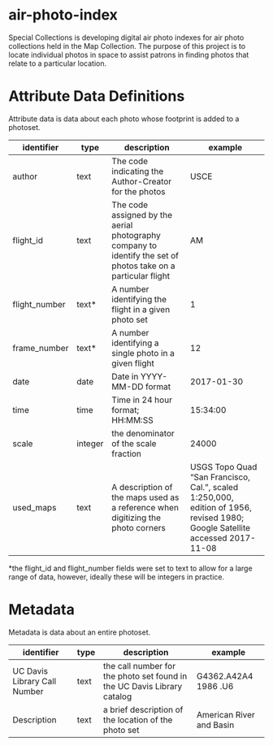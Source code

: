 # air-photo-index
Special Collections is developing digital air photo indexes for air photo collections held in the Map Collection.  The purpose of this project is to locate individual photos in space to assist patrons in finding photos that relate to a particular location.

# Attribute Data Definitions
Attribute data is data about each photo whose footprint is added to a photoset.

identifier | type | description | example
---| --- | --- | ---
author | text | The code indicating the Author-Creator for the photos | USCE
flight_id | text | The code assigned by the aerial photography company to identify the set of photos take on a particular flight | AM
flight_number | text* | A number identifying the flight in a given photo set | 1
frame_number | text* | A number identifying a single photo in a given flight | 12
date | date | Date in YYYY-MM-DD format | 2017-01-30
time | time | Time in 24 hour format; HH:MM:SS | 15:34:00
scale | integer | the denominator of the scale fraction | 24000
used_maps | text | A description of the maps used as a reference when digitizing the photo corners | USGS Topo Quad “San Francisco, Cal.”, scaled 1:250,000, edition of 1956, revised 1980; Google Satellite accessed 2017-11-08

*the flight_id and flight_number fields were set to text to allow for a large range of data, however, ideally these will be integers in practice.

# Metadata
Metadata is data about an entire photoset.

identifier | type | description | example
---| --- | --- | ---
UC Davis Library Call Number | text | the call number for the photo set found in the UC Davis Library catalog | G4362.A42A4 1986 .U6
Description | text | a brief description of the location of the photo set | American River and Basin
